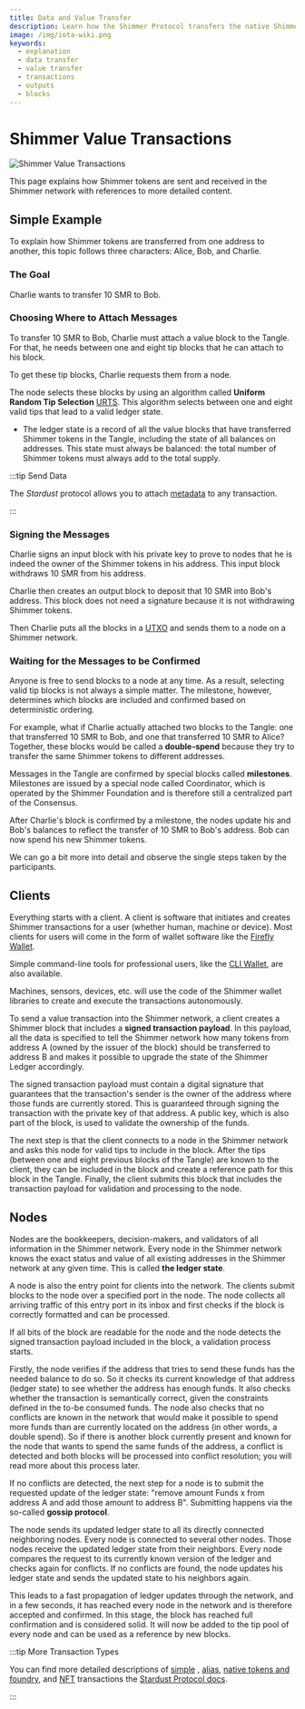 ```yaml
---
title: Data and Value Transfer
description: Learn how the Shimmer Protocol transfers the native Shimmer Tokens.
image: /img/iota-wiki.png
keywords:
  - explanation
  - data transfer
  - value transfer
  - transactions
  - outputs
  - blocks
---
```


# Shimmer Value Transactions

![Shimmer Value Transactions](/img/Banner/banner_value_transfer.svg)

This page explains how Shimmer tokens are sent and received in the Shimmer network with references to more detailed content.

## Simple Example

To explain how Shimmer tokens are transferred from one address to another, this topic follows three characters: Alice, Bob, and Charlie.

### The Goal

Charlie wants to transfer 10 SMR to Bob.

### Choosing Where to Attach Messages

To transfer 10 SMR to Bob, Charlie must attach a value block to the Tangle. For that, he needs between one and eight tip blocks that he can attach to his block.

To get these tip blocks, Charlie requests them from a node.

The node selects these blocks by using an algorithm called **Uniform Random Tip Selection** [URTS](/tips/tips/TIP-0003). This algorithm selects between one and eight valid tips that lead to a valid ledger state.

- The ledger state is a record of all the value blocks that have transferred Shimmer tokens in the Tangle, including the state of all balances on addresses. This state must always be balanced: the total number of Shimmer tokens must always add to the total supply.

:::tip Send Data

The _Stardust_ protocol allows you to attach [metadata](outputs.md#metadata) to any transaction.

:::

### Signing the Messages

Charlie signs an input block with his private key to prove to nodes that he is indeed the owner of the Shimmer tokens in his address. This input block withdraws 10 SMR from his address.

Charlie then creates an output block to deposit that 10 SMR into Bob's address. This block does not need a signature because it is not withdrawing Shimmer tokens.

Then Charlie puts all the blocks in a [UTXO](/introduction/explanations/what_is_stardust/rethink_utxo) and sends them to a node on a Shimmer network.

### Waiting for the Messages to be Confirmed

Anyone is free to send blocks to a node at any time. As a result, selecting valid tip blocks is not always a simple matter. The milestone, however, determines which blocks are included and confirmed based on deterministic ordering.

For example, what if Charlie actually attached two blocks to the Tangle: one that transferred 10 SMR to Bob, and one that transferred 10 SMR to Alice? Together, these blocks would be called a **double-spend** because they try to transfer the same Shimmer tokens to different addresses.

Messages in the Tangle are confirmed by special blocks called **milestones**. Milestones are issued by a special node called Coordinator, which is operated by the Shimmer Foundation and is therefore still a centralized part of the Consensus.

After Charlie's block is confirmed by a milestone, the nodes update his and Bob's balances to reflect the transfer of 10 SMR to Bob's address. Bob can now spend his new Shimmer tokens.

We can go a bit more into detail and observe the single steps taken by the participants.

## Clients

Everything starts with a client. A client is software that initiates and creates Shimmer transactions for a user (whether human, machine or device). Most clients for users will come in the form of wallet software like the [Firefly Wallet](https://firefly.Shimmer.org/).

Simple command-line tools for professional users, like the [CLI Wallet](https://github.com/iotaledger/cli-wallet/), are also available.

Machines, sensors, devices, etc. will use the code of the Shimmer wallet libraries to create and execute the transactions autonomously.

To send a value transaction into the Shimmer network, a client creates a Shimmer block that includes a **signed transaction payload**. In this payload, all the data is specified to tell the Shimmer network how many tokens from address A (owned by the issuer of the block) should be transferred to address B and makes it possible to upgrade the state of the Shimmer Ledger accordingly.

The signed transaction payload must contain a digital signature that guarantees that the transaction's sender is the owner of the address where those funds are currently stored. This is guaranteed through signing the transaction with the private key of that address. A public key, which is also part of the block, is used to validate the ownership of the funds.

The next step is that the client connects to a node in the Shimmer network and asks this node for valid tips to include in the block. After the tips (between one and eight previous blocks of the Tangle) are known to the client, they can be included in the block and create a reference path for this block in the Tangle. Finally, the client submits this block that includes the transaction payload for validation and processing to the node.

## Nodes

Nodes are the bookkeepers, decision-makers, and validators of all information in the Shimmer network. Every node in the Shimmer network knows the exact status and value of all existing addresses in the Shimmer network at any given time. This is called **the ledger state**.

A node is also the entry point for clients into the network. The clients submit blocks to the node over a specified port in the node. The node collects all arriving traffic of this entry port in its inbox and first checks if the block is correctly formatted and can be processed.

If all bits of the block are readable for the node and the node detects the signed transaction payload included in the block, a validation process starts.

Firstly, the node verifies if the address that tries to send these funds has the needed balance to do so. So it checks its current knowledge of that address (ledger state) to see whether the address has enough funds. It also checks whether the transaction is semantically correct, given the constraints defined in the to-be consumed funds. The node also checks that no conflicts are known in the network that would make it possible to spend more funds than are currently located on the address (in other words, a double spend). So if there is another block currently present and known for the node that wants to spend the same funds of the address, a conflict is detected and both blocks will be processed into conflict resolution; you will read more about this process later.

If no conflicts are detected, the next step for a node is to submit the requested update of the ledger state: "remove amount Funds x from address A and add those amount to address B". Submitting happens via the so-called **gossip protocol**.

The node sends its updated ledger state to all its directly connected neighboring nodes. Every node is connected to several other nodes. Those nodes receive the updated ledger state from their neighbors. Every node compares the request to its currently known version of the ledger and checks again for conflicts. If no conflicts are found, the node updates his ledger state and sends the updated state to his neighbors again.

This leads to a fast propagation of ledger updates through the network, and in a few seconds, it has reached every node in the network and is therefore accepted and confirmed. In this stage, the block has reached full confirmation and is considered solid. It will now be added to the tip pool of every node and can be used as a reference by new blocks.

:::tip More Transaction Types

You can find more detailed descriptions
of [simple](/introduction/explanations/ledger/simple_transfers)
, [alias](/introduction/explanations/ledger/alias),
[native tokens and foundry](/introduction/explanations/ledger/foundry),
and [NFT](/introduction/explanations/ledger/nft) transactions
the [Stardust Protocol docs](/introduction/welcome).

:::
